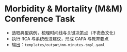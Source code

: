 # Morbidity & Mortality (M&M) Conference Task

- 选取典型病例，梳理时间线与关键决策点（不责备文化）
- 执行 RCA 与系统改进建议，形成 CAPA 与教育要点
- 输出：`templates/output/mm-minutes-tmpl.yaml`
